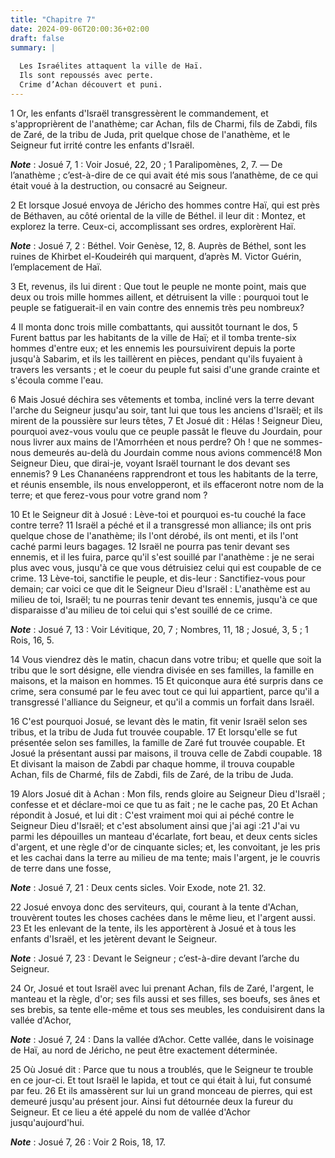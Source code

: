 ```yaml
---
title: "Chapitre 7"
date: 2024-09-06T20:00:36+02:00
draft: false
summary: |
  
  Les Israélites attaquent la ville de Haï.
  Ils sont repoussés avec perte.
  Crime d’Achan découvert et puni.
---
```



1 Or, les enfants d'Israël transgressèrent le commandement, et s'approprièrent de l'anathème; car Achan, fils de Charmi, fils de Zabdi, fils de Zaré, de la tribu de Juda, prit quelque chose de l'anathème, et le Seigneur fut irrité contre les enfants d'Israël.

***Note*** :  Josué 7, 1 : Voir Josué, 22, 20 ; 1 Paralipomènes, 2, 7. ― De l’anathème ; c’est-à-dire de ce qui avait été mis sous l’anathème, de ce qui était voué à la destruction, ou consacré au Seigneur.


2 Et lorsque Josué envoya de Jéricho des hommes contre Haï, qui est près de Béthaven, au côté oriental de la ville de Béthel. il leur dit : Montez, et explorez la terre. Ceux-ci, accomplissant ses ordres, explorèrent Haï.

***Note*** :  Josué 7, 2 : Béthel. Voir Genèse, 12, 8. Auprès de Béthel, sont les ruines de Khirbet el-Koudeiréh qui marquent, d’après M. Victor Guérin, l’emplacement de Haï.

3 Et, revenus, ils lui dirent : Que tout le peuple ne monte point, mais que deux ou trois mille hommes aillent, et détruisent la ville : pourquoi tout le peuple se fatiguerait-il en vain contre des ennemis très peu nombreux?


4 Il monta donc trois mille combattants, qui aussitôt tournant le dos, 5 Furent battus par les habitants de la ville de Haï; et il tomba trente-six hommes d'entre eux; et les ennemis les poursuivirent depuis la porte jusqu'à Sabarim, et ils les taillèrent en pièces, pendant qu'ils fuyaient à travers les versants ; et le coeur du peuple fut saisi d'une grande crainte et s'écoula comme l'eau.


6 Mais Josué déchira ses vêtements et tomba, incliné vers la terre devant l'arche du Seigneur jusqu'au soir, tant lui que tous les anciens d'Israël; et ils mirent de la poussière sur leurs têtes, 7 Et Josué dit : Hélas ! Seigneur Dieu, pourquoi avez-vous voulu que ce peuple passât le fleuve du Jourdain, pour nous livrer aux mains de l'Amorrhéen et nous perdre? Oh ! que ne sommes-nous demeurés au-delà du Jourdain comme nous avions commencé!8 Mon Seigneur Dieu, que dirai-je, voyant Israël tournant le dos devant ses ennemis? 9 Les Chananéens rapprendront et tous les habitants de la terre, et réunis ensemble, ils nous envelopperont, et ils effaceront notre nom de la terre; et que ferez-vous pour votre grand nom ?


10 Et le Seigneur dit à Josué : Lève-toi et pourquoi es-tu couché la face contre terre? 11 Israël a péché et il a transgressé mon alliance; ils ont pris quelque chose de l'anathème; ils l'ont dérobé, ils ont menti, et ils l'ont caché parmi leurs bagages. 12 Israël ne pourra pas tenir devant ses ennemis, et il les fuira, parce qu'il s'est souillé par l'anathème : je ne serai plus avec vous, jusqu'à ce que vous détruisiez celui qui est coupable de ce crime. 13 Lève-toi, sanctifie le peuple, et dis-leur : Sanctifiez-vous pour demain; car voici ce que dit le Seigneur Dieu d'Israël : L'anathème est au milieu de toi, Israël; tu ne pourras tenir devant tes ennemis, jusqu'à ce que disparaisse d'au milieu de toi celui qui s'est souillé de ce crime.

***Note*** :  Josué 7, 13 : Voir Lévitique, 20, 7 ; Nombres, 11, 18 ; Josué, 3, 5 ; 1 Rois, 16, 5.

14 Vous viendrez dès le matin, chacun dans votre tribu; et quelle que soit la tribu que le sort désigne, elle viendra divisée en ses familles, la famille en maisons, et la maison en hommes. 15 Et quiconque aura été surpris dans ce crime, sera consumé par le feu avec tout ce qui lui appartient, parce qu'il a transgressé l'alliance du Seigneur, et qu'il a commis un forfait dans Israël.


16 C'est pourquoi Josué, se levant dès le matin, fit venir Israël selon ses tribus, et la tribu de Juda fut trouvée coupable. 17 Et lorsqu'elle se fut présentée selon ses familles, la famille de Zaré fut trouvée coupable. Et Josué la présentant aussi par maisons, il trouva celle de Zabdi coupable. 18 Et divisant la maison de Zabdi par chaque homme, il trouva coupable Achan, fils de Charmé, fils de Zabdi, fils de Zaré, de la tribu de Juda.


19 Alors Josué dit à Achan : Mon fils, rends gloire au Seigneur Dieu d'Israël ; confesse et et déclare-moi ce que tu as fait ; ne le cache pas, 20 Et Achan répondit à Josué, et lui dit : C'est vraiment moi qui ai péché contre le Seigneur Dieu d'Israël; et c'est absolument ainsi que j'ai agi :21 J'ai vu parmi les dépouilles un manteau d'écarlate, fort beau, et deux cents sicles d'argent, et une règle d'or de cinquante sicles; et, les convoitant, je les pris et les cachai dans la terre au milieu de ma tente; mais l'argent, je le couvris de terre dans une fosse,

***Note*** :  Josué 7, 21 : Deux cents sicles. Voir Exode, note 21. 32.

22 Josué envoya donc des serviteurs, qui, courant à la tente d'Achan, trouvèrent toutes les choses cachées dans le même lieu, et l'argent aussi. 23 Et les enlevant de la tente, ils les apportèrent à Josué et à tous les enfants d'Israël, et les jetèrent devant le Seigneur.

***Note*** :  Josué 7, 23 : Devant le Seigneur ; c’est-à-dire devant l’arche du Seigneur.


24 Or, Josué et tout Israël avec lui prenant Achan, fils de Zaré, l'argent, le manteau et la règle, d'or; ses fils aussi et ses filles, ses boeufs, ses ânes et ses brebis, sa tente elle-même et tous ses meubles, les conduisirent dans la vallée d'Achor,

***Note*** :  Josué 7, 24 : Dans la vallée d’Achor. Cette vallée, dans le voisinage de Haï, au nord de Jéricho, ne peut être exactement déterminée.

25 Où Josué dit : Parce que tu nous a troublés, que le Seigneur te trouble en ce jour-ci. Et tout Israël le lapida, et tout ce qui était à lui, fut consumé par feu. 26 Et ils amassèrent sur lui un grand monceau de pierres, qui est demeuré jusqu'au présent jour. Ainsi fut détournée deux la fureur du Seigneur. Et ce lieu a été appelé du nom de vallée d'Achor jusqu'aujourd'hui.

***Note*** :  Josué 7, 26 : Voir 2 Rois, 18, 17.

